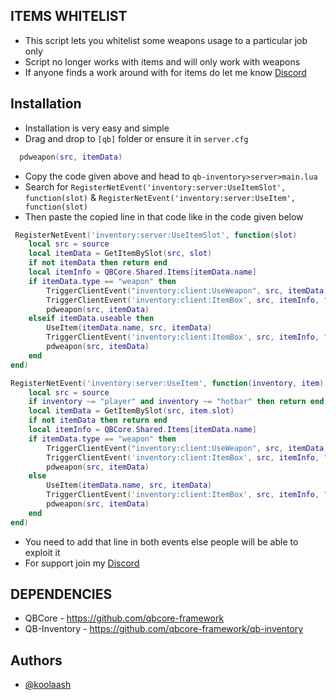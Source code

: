 
**ITEMS WHITELIST**
-----

- This script lets you whitelist some weapons usage to a particular job only
- Script no longer works with items and will only work with weapons
- If anyone finds a work around with for items do let me know [Discord](https://discord.gg/S7SXz7E8St)


**Installation**
---
- Installation is very easy and simple
- Drag and drop to `[qb]` folder or ensure it in `server.cfg`

```lua
  pdweapon(src, itemData)
```
    
- Copy the code given above and head to `qb-inventory>server>main.lua`
- Search for `RegisterNetEvent('inventory:server:UseItemSlot', function(slot)` & `RegisterNetEvent('inventory:server:UseItem', function(slot)`
- Then paste the copied line in that code like in the code given below

```lua
 RegisterNetEvent('inventory:server:UseItemSlot', function(slot)
	local src = source
	local itemData = GetItemBySlot(src, slot)
	if not itemData then return end
	local itemInfo = QBCore.Shared.Items[itemData.name]
	if itemData.type == "weapon" then
		TriggerClientEvent("inventory:client:UseWeapon", src, itemData, itemData.info.quality and itemData.info.quality > 0)
		TriggerClientEvent('inventory:client:ItemBox', src, itemInfo, "use")
		pdweapon(src, itemData)
	elseif itemData.useable then
		UseItem(itemData.name, src, itemData)
		TriggerClientEvent('inventory:client:ItemBox', src, itemInfo, "use")
		pdweapon(src, itemData)
	end
end)

RegisterNetEvent('inventory:server:UseItem', function(inventory, item)
	local src = source
	if inventory ~= "player" and inventory ~= "hotbar" then return end
	local itemData = GetItemBySlot(src, item.slot)
	if not itemData then return end
	local itemInfo = QBCore.Shared.Items[itemData.name]
	if itemData.type == "weapon" then
		TriggerClientEvent("inventory:client:UseWeapon", src, itemData, itemData.info.quality and itemData.info.quality > 0)
		TriggerClientEvent('inventory:client:ItemBox', src, itemInfo, "use")
		pdweapon(src, itemData)
	else
		UseItem(itemData.name, src, itemData)
		TriggerClientEvent('inventory:client:ItemBox', src, itemInfo, "use")
		pdweapon(src, itemData)
	end
end)
```

- You need to add that line in both events else people will be able to exploit it
- For support join my [Discord](https://discord.gg/S7SXz7E8St)

**DEPENDENCIES**
-----

- QBCore - https://github.com/qbcore-framework
- QB-Inventory - https://github.com/qbcore-framework/qb-inventory
## Authors

- [@koolaash](https://github.com/koolaash)